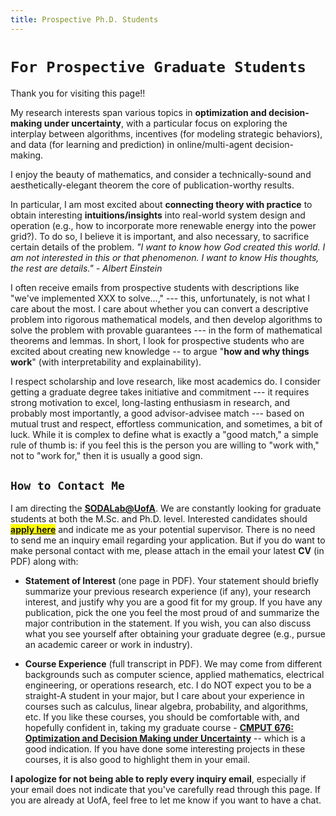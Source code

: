 ```yaml
---
title: Prospective Ph.D. Students
---
```


<!-- <span style="color:tan">
As an educator and researcher, I strongly believe that when an institution accepts the registration of a student - regardless of races, genders, religions, and classes, we are, in effect, entering a moral, ethical, and legal contract with the student to do whatever we can to help that student succeed.
</span>  -->

<!-- The core question my research strives to answer is: What are the best possible **algorithms** and/or **systems** we can design to optimize **decision-making under uncertainty** in terms of efficiency, robustness, and explainability? To achieve these goals, my research uses mathematical tools from computer science, economics, operations research, and  control.  -->

# `For Prospective Graduate Students`

Thank you for visiting this page!! 

My research interests span various topics in **optimization and decision-making under uncertainty**, with a particular focus on exploring the interplay between algorithms, incentives (for modeling strategic behaviors), and data (for learning and prediction) in online/multi-agent decision-making.

I enjoy the beauty of mathematics, and consider a technically-sound and aesthetically-elegant theorem the core of publication-worthy results. 
<!-- I admire good applied research, but also believe that not all research needs to have practical use -- good theory sustains over time, and may unexpectedly unleash its power.  -->
In particular, I am most excited about **connecting theory with practice** to obtain interesting **intuitions/insights** into real-world system design and operation (e.g., how to incorporate more renewable energy into the power grid?). To do so, I believe it is important, and also necessary, to sacrifice certain details of the problem. _"I want to know how God created this world. I am not interested in this or that phenomenon. I want to know His thoughts, the rest are details." - Albert Einstein_

I often receive emails from prospective students with descriptions like "we've implemented XXX to solve...,"  --- this, unfortunately, is not what I care about the most. I care about whether you can convert a descriptive problem into rigorous mathematical models, and then develop algorithms to solve the problem with provable guarantees --- in the form of mathematical theorems and lemmas. In short, I look for prospective students who are excited about creating new knowledge -- to argue "**how and why things work**" (with interpretability and explainability).

I respect scholarship and love research, like most academics do. I consider getting a graduate degree takes initiative and commitment --- it requires  strong motivation to excel, long-lasting enthusiasm in research, and probably most importantly, a good advisor-advisee match --- based on mutual trust and respect,  effortless communication, and sometimes, a bit of luck. While it is complex to define what is exactly a "good match," a simple rule of thumb is: if you feel this is the person you are willing to "work with," not to "work for," then it is usually a good sign.

## `How to Contact Me`

>
I am directing the [**SODALab@UofA**](https://sodalab.ca). We are constantly looking for graduate students at both the M.Sc. and Ph.D. level. Interested candidates should <mark>[**apply here**](https://www.ualberta.ca/computing-science/graduate-studies/programs-and-admissions/index.html)</mark> and indicate me as your potential supervisor.  There is no need to send me an inquiry email regarding your application. But if you do want to make personal contact with me, please attach in the email your latest **CV** (in PDF) along with:

>
- **Statement of Interest** (one page in PDF). Your statement should briefly summarize your previous research experience (if any), your research interest, and justify why you are a good fit for my group. If you have any publication, pick the one you feel the most proud of and summarize the major contribution in the statement. If you wish, you can also discuss what you see yourself after obtaining your graduate degree (e.g., pursue an academic career or work in industry). 

>
- **Course Experience** (full transcript in PDF). We may come from different backgrounds such as computer science, applied mathematics, electrical engineering, or operations research, etc. I do NOT expect you to be a straight-A student in your major, but I care about your experience in courses such as calculus, linear algebra, probability, and  algorithms, etc. If you like these courses, you should be comfortable  with, and hopefully confident in, taking my graduate course - [**CMPUT 676: Optimization and Decision Making under Uncertainty**](https://xiaoqitan.org/teaching/optimization/) --  which is a good indication. If you have done some interesting projects in these courses, it is also good to highlight them in your email.

>
**I apologize for not being able to reply every inquiry email**, especially if your email does not indicate that you've carefully read through this page. If you are already at UofA, feel free to let me know if you want to have a chat.